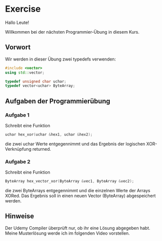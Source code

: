 # Exercise

Hallo Leute!

Willkommen bei der nächsten Programmier-Übung in diesem Kurs.

## Vorwort

Wir werden in dieser Übung zwei typedefs verwenden:

```cpp
#include <vector>
using std::vector;

typedef unsigned char uchar;
typedef vector<uchar> ByteArray;
```

## Aufgaben der Programmierübung

### Aufgabe 1

Schreibt eine Funktion

```cpp
uchar hex_xor(uchar &hex1, uchar &hex2);
```

die zwei uchar Werte entgegennimmt und das Ergebnis der logischen XOR-Verknüpfung returned.

### Aufgabe 2

Schreibt eine Funktion

```cpp
ByteArray hex_vector_xor(ByteArray &vec1, ByteArray &vec2);
```

die zwei ByteArrays entgegennimmt und die einzelnen Werte der Arrays XORed. Das Ergebnis soll in einen neuen Vector (ByteArray) abgespeichert werden.

## Hinweise

Der Udemy Compiler überprüft nur, ob ihr eine Lösung abgegeben habt.  
Meine Musterlösung werde ich im folgenden Video vorstellen.
